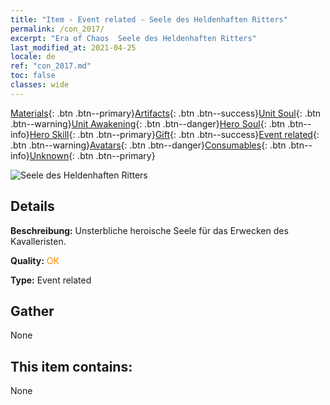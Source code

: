 ```yaml
---
title: "Item - Event related - Seele des Heldenhaften Ritters"
permalink: /con_2017/
excerpt: "Era of Chaos  Seele des Heldenhaften Ritters"
last_modified_at: 2021-04-25
locale: de
ref: "con_2017.md"
toc: false
classes: wide
---
```

 [Materials](/ItemsDE/){: .btn .btn--primary}[Artifacts](/ItemsDE/Artifacts/){: .btn .btn--success}[Unit Soul](/ItemsDE/UnitSoul/){: .btn .btn--warning}[Unit Awakening](/ItemsDE/UnitAwakening/){: .btn .btn--danger}[Hero Soul](/ItemsDE/HeroSoul/){: .btn .btn--info}[Hero Skill](/ItemsDE/HeroSkill/){: .btn .btn--primary}[Gift](/ItemsDE/Gift/){: .btn .btn--success}[Event related](/ItemsDE/Events/){: .btn .btn--warning}[Avatars](/ItemsDE/Avatars/){: .btn .btn--danger}[Consumables](/ItemsDE/Consumables/){: .btn .btn--info}[Unknown](/ItemsDE/Unknown/){: .btn .btn--primary}

 ![Seele des Heldenhaften Ritters](/images/t/juexing_106.jpg)

## Details
 **Beschreibung:** Unsterbliche heroische Seele für das Erwecken des Kavalleristen.

 **Quality:** <span style="color: #FF8C00">OK</span>

 **Type:** Event related

## Gather

  None

## This item contains:

  None

